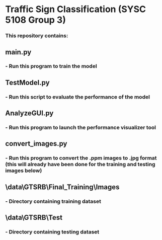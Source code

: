 # Traffic Sign Classification (SYSC 5108 Group 3)
### This repository contains:
## main.py
### - Run this program to train the model
## TestModel.py
### - Run this script to evaluate the performance of the model
## AnalyzeGUI.py
### - Run this program to launch the performance visualizer tool
## convert_images.py
### - Run this program to convert the .ppm images to .jpg format (this will already have been done for the training and testing images below)
## \data\GTSRB\Final_Training\Images
### - Directory containing training dataset
## \data\GTSRB\Test
### - Directory containing testing dataset